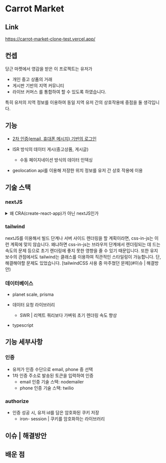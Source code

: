 # Carrot Market

## Link
https://carrot-market-clone-test.vercel.app/

## 컨셉
당근 마켓에서 영감을 받은 이 프로젝트는 유저가 
- 개인 중고 상품의 거래
- 게시판 기반의 지역 커뮤니티
- 라이브 커머스
를 통합하여 할 수 있도록 하였습니다.

특히 유저의 지역 정보를 이용하여 동일 지역 유저 간의 상호작용에 중점을 둘 생각입니다.

## 기능
- [2차 인증(email, 휴대폰 메시지) 기반의 로그인](#인증)
- ISR 방식의 데이터 게시(중고상품, 게시글)
  - 수동 페이지네이션 방식의 데이터 인덱싱
 
- geolocation api를 이용해 저장한 위치 정보를 유저 간 상호 작용에 이용
 

## 기술 스택

### nextJS
<details>
<summary> 왜 CRA(create-react-app)가 아닌 nextJS인가 </summary>

#### SEO
- seo는 nextJS의 ssr을 이용하여 얻을 수 있는 분명한 이점입니다. 하지만, 그걸로는 SPA의 이점을 버리기에 합당하지 않습니다. react-helmet과 react-snap이 있다면 크롤러에게 충분히 사이트 메타 정보를 노출하면서 SPA를 사용할 수 있기 때문입니다.
  
#### pre-rendering을 통한 초기 렌더링 속도 향상, 유저 경험 개선
- nextJS를 선택한 가장 큰 이유는 초기 렌더링 속도 향상을 통해 유저의 사이트 이탈을 막을 수 있다는 점입니다.  

#### 유지보수
- nextJS는 디렉토리를 기반으로 page 라우트를 설정가능합니다. 이는 SPA에서 라우팅에 사용하는 react-router-dom에 비해 설정이 간편합니다.

  </details>

### tailwind
nextJS를 이용해서 빌드 단계나 서버 사이드 렌더링을 할 계획이라면, css-in-js는 이런 계획에 맞지 않습니다. 
왜냐하면 css-in-js는 브라우저 단계에서 렌더링되는 데 드는 속도의 문제 등으로 초기 렌더링에 좋지 못한 영향을 줄 수 있기 때문입니다.
또한 유지보수의 관점에서도 tailwind는 클래스를 이용하여 직관적인 스타일링이 가능합니다.
단, 해결해야할 문제도 있었습니다.
[tailwindCSS 사용 중 마주쳤던 문제](#이슈 | 해결방안)


### 데이터베이스
- planet scale, prisma

- 데이터 요청 라이브러리
  - SWR | 리엑트 쿼리보다 가벼워 초기 렌더링 속도 향상
 
- typescript


## 기능 세부사항

### 인증
- 유저가 인증 수단으로 email, phone 중 선택
- 1차 인증 주소로 발송된 토큰을 입력하여 인증
  - email 인증 기술 스택: nodemailer
  - phone 인증 기술 스택: twilio

### authorize
- 인증 성공 시, 유저 id를 담은 암호화된 쿠키 저장
  - iron- session | 쿠키를 암호화하는 라이브러리

## 이슈 | 해결방안



## 배운 점

